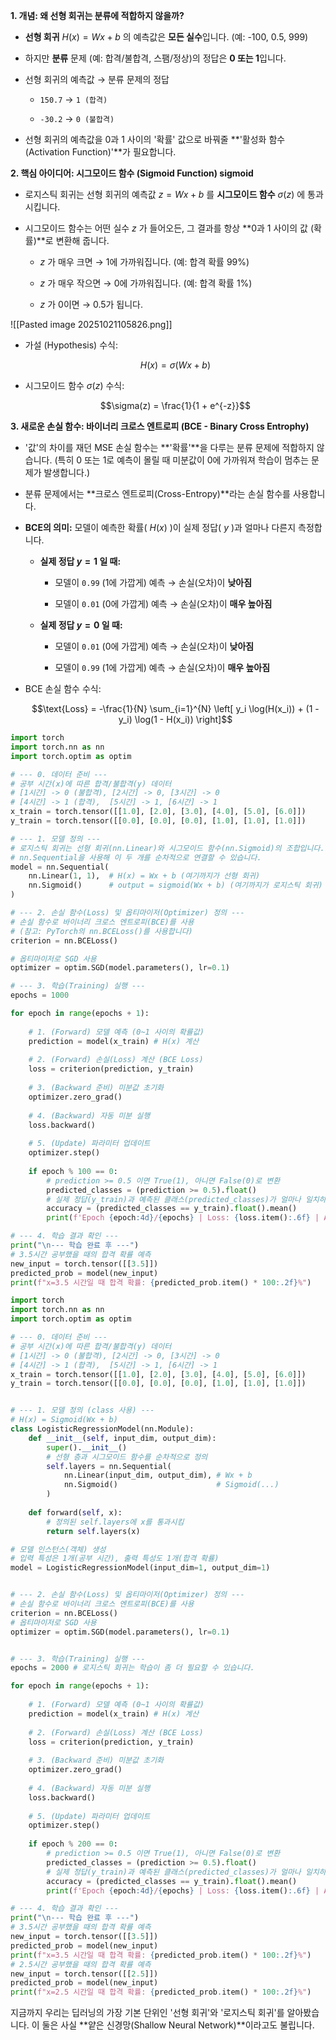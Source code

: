 **1. 개념: 왜 선형 회귀는 분류에 적합하지 않을까?**

- **선형 회귀** $H(x) = Wx + b$ 의 예측값은 **모든 실수**입니다. (예: -100, 0.5, 999)
    
- 하지만 **분류** 문제 (예: 합격/불합격, 스팸/정상)의 정답은 **0 또는 1**입니다.
    
- 선형 회귀의 예측값 $\rightarrow$ 분류 문제의 정답
    
    - `150.7` $\rightarrow$ `1 (합격)`
        
    - `-30.2` $\rightarrow$ `0 (불합격)`
        
- 선형 회귀의 예측값을 0과 1 사이의 '확률' 값으로 바꿔줄 **'활성화 함수(Activation Function)'**가 필요합니다.
    

**2. 핵심 아이디어: 시그모이드 함수 (Sigmoid Function) sigmoid**

- 로지스틱 회귀는 선형 회귀의 예측값 $z = Wx + b$ 를 **시그모이드 함수** $\sigma(z)$ 에 통과시킵니다.
    
- 시그모이드 함수는 어떤 실수 $z$ 가 들어오든, 그 결과를 항상 **0과 1 사이의 값 (확률)**로 변환해 줍니다.
    
    - $z$ 가 매우 크면 $\rightarrow$ 1에 가까워집니다. (예: 합격 확률 99%)
        
    - $z$ 가 매우 작으면 $\rightarrow$ 0에 가까워집니다. (예: 합격 확률 1%)
        
    - $z$ 가 0이면 $\rightarrow$ 0.5가 됩니다.

![[Pasted image 20251021105826.png]]
- 가설 (Hypothesis) 수식:
    
    $$H(x) = \sigma(Wx + b)$$
    
- 시그모이드 함수 $\sigma(z)$ 수식:
    
    $$\sigma(z) = \frac{1}{1 + e^{-z}}$$
    

**3. 새로운 손실 함수: 바이너리 크로스 엔트로피 (BCE - Binary Cross Entrophy)**

- '값'의 차이를 재던 MSE 손실 함수는 **'확률'**을 다루는 분류 문제에 적합하지 않습니다. (특히 0 또는 1로 예측이 몰릴 때 미분값이 0에 가까워져 학습이 멈추는 문제가 발생합니다.)
    
- 분류 문제에서는 **크로스 엔트로피(Cross-Entropy)**라는 손실 함수를 사용합니다.
    
- **BCE의 의미:** 모델이 예측한 확률( $H(x)$ )이 실제 정답( $y$ )과 얼마나 다른지 측정합니다.
    
    - **실제 정답 $y=1$ 일 때:**
        
        - 모델이 `0.99` (1에 가깝게) 예측 $\rightarrow$ 손실(오차)이 **낮아짐**
            
        - 모델이 `0.01` (0에 가깝게) 예측 $\rightarrow$ 손실(오차)이 **매우 높아짐**
            
    - **실제 정답 $y=0$ 일 때:**
        
        - 모델이 `0.01` (0에 가깝게) 예측 $\rightarrow$ 손실(오차)이 **낮아짐**
            
        - 모델이 `0.99` (1에 가깝게) 예측 $\rightarrow$ 손실(오차)이 **매우 높아짐**
            
- BCE 손실 함수 수식:
    
    $$\text{Loss} = -\frac{1}{N} \sum_{i=1}^{N} \left[ y_i \log(H(x_i)) + (1 - y_i) \log(1 - H(x_i)) \right]$$


```python
import torch
import torch.nn as nn
import torch.optim as optim

# --- 0. 데이터 준비 ---
# 공부 시간(x)에 따른 합격/불합격(y) 데이터
# [1시간] -> 0 (불합격), [2시간] -> 0, [3시간] -> 0
# [4시간] -> 1 (합격),  [5시간] -> 1, [6시간] -> 1
x_train = torch.tensor([[1.0], [2.0], [3.0], [4.0], [5.0], [6.0]])
y_train = torch.tensor([[0.0], [0.0], [0.0], [1.0], [1.0], [1.0]])

# --- 1. 모델 정의 ---
# 로지스틱 회귀는 선형 회귀(nn.Linear)와 시그모이드 함수(nn.Sigmoid)의 조합입니다.
# nn.Sequential을 사용해 이 두 개를 순차적으로 연결할 수 있습니다.
model = nn.Sequential(
    nn.Linear(1, 1),  # H(x) = Wx + b (여기까지가 선형 회귀)
    nn.Sigmoid()      # output = sigmoid(Wx + b) (여기까지가 로지스틱 회귀)
)

# --- 2. 손실 함수(Loss) 및 옵티마이저(Optimizer) 정의 ---
# 손실 함수로 바이너리 크로스 엔트로피(BCE)를 사용
# (참고: PyTorch의 nn.BCELoss()를 사용합니다)
criterion = nn.BCELoss()

# 옵티마이저로 SGD 사용
optimizer = optim.SGD(model.parameters(), lr=0.1) 

# --- 3. 학습(Training) 실행 ---
epochs = 1000

for epoch in range(epochs + 1):
    
    # 1. (Forward) 모델 예측 (0~1 사이의 확률값)
    prediction = model(x_train) # H(x) 계산
    
    # 2. (Forward) 손실(Loss) 계산 (BCE Loss)
    loss = criterion(prediction, y_train)
    
    # 3. (Backward 준비) 미분값 초기화
    optimizer.zero_grad()
    
    # 4. (Backward) 자동 미분 실행
    loss.backward()
    
    # 5. (Update) 파라미터 업데이트
    optimizer.step()
    
    if epoch % 100 == 0:
        # prediction >= 0.5 이면 True(1), 아니면 False(0)로 변환
        predicted_classes = (prediction >= 0.5).float() 
        # 실제 정답(y_train)과 예측된 클래스(predicted_classes)가 얼마나 일치하는지 계산
        accuracy = (predicted_classes == y_train).float().mean()
        print(f'Epoch {epoch:4d}/{epochs} | Loss: {loss.item():.6f} | Accuracy: {accuracy.item() * 100:.2f}%')

# --- 4. 학습 결과 확인 ---
print("\n--- 학습 완료 후 ---")
# 3.5시간 공부했을 때의 합격 확률 예측
new_input = torch.tensor([[3.5]])
predicted_prob = model(new_input)
print(f"x=3.5 시간일 때 합격 확률: {predicted_prob.item() * 100:.2f}%")
```


```python
import torch
import torch.nn as nn
import torch.optim as optim

# --- 0. 데이터 준비 ---
# 공부 시간(x)에 따른 합격/불합격(y) 데이터
# [1시간] -> 0 (불합격), [2시간] -> 0, [3시간] -> 0
# [4시간] -> 1 (합격),  [5시간] -> 1, [6시간] -> 1
x_train = torch.tensor([[1.0], [2.0], [3.0], [4.0], [5.0], [6.0]])
y_train = torch.tensor([[0.0], [0.0], [0.0], [1.0], [1.0], [1.0]])


# --- 1. 모델 정의 (class 사용) ---
# H(x) = Sigmoid(Wx + b)
class LogisticRegressionModel(nn.Module):
    def __init__(self, input_dim, output_dim):
        super().__init__()
        # 선형 층과 시그모이드 함수를 순차적으로 정의
        self.layers = nn.Sequential(
            nn.Linear(input_dim, output_dim), # Wx + b
            nn.Sigmoid()                      # Sigmoid(...)
        )
    
    def forward(self, x):
        # 정의된 self.layers에 x를 통과시킴
        return self.layers(x)

# 모델 인스턴스(객체) 생성
# 입력 특성은 1개(공부 시간), 출력 특성도 1개(합격 확률)
model = LogisticRegressionModel(input_dim=1, output_dim=1)


# --- 2. 손실 함수(Loss) 및 옵티마이저(Optimizer) 정의 ---
# 손실 함수로 바이너리 크로스 엔트로피(BCE)를 사용
criterion = nn.BCELoss()
# 옵티마이저로 SGD 사용
optimizer = optim.SGD(model.parameters(), lr=0.1) 


# --- 3. 학습(Training) 실행 ---
epochs = 2000 # 로지스틱 회귀는 학습이 좀 더 필요할 수 있습니다.

for epoch in range(epochs + 1):
    
    # 1. (Forward) 모델 예측 (0~1 사이의 확률값)
    prediction = model(x_train) # H(x) 계산
    
    # 2. (Forward) 손실(Loss) 계산 (BCE Loss)
    loss = criterion(prediction, y_train)
    
    # 3. (Backward 준비) 미분값 초기화
    optimizer.zero_grad()
    
    # 4. (Backward) 자동 미분 실행
    loss.backward()
    
    # 5. (Update) 파라미터 업데이트
    optimizer.step()
    
    if epoch % 200 == 0:
        # prediction >= 0.5 이면 True(1), 아니면 False(0)로 변환
        predicted_classes = (prediction >= 0.5).float() 
        # 실제 정답(y_train)과 예측된 클래스(predicted_classes)가 얼마나 일치하는지 계산
        accuracy = (predicted_classes == y_train).float().mean()
        print(f'Epoch {epoch:4d}/{epochs} | Loss: {loss.item():.6f} | Accuracy: {accuracy.item() * 100:.2f}%')

# --- 4. 학습 결과 확인 ---
print("\n--- 학습 완료 후 ---")
# 3.5시간 공부했을 때의 합격 확률 예측
new_input = torch.tensor([[3.5]])
predicted_prob = model(new_input)
print(f"x=3.5 시간일 때 합격 확률: {predicted_prob.item() * 100:.2f}%")
# 2.5시간 공부했을 때의 합격 확률 예측
new_input = torch.tensor([[2.5]])
predicted_prob = model(new_input)
print(f"x=2.5 시간일 때 합격 확률: {predicted_prob.item() * 100:.2f}%")
```
지금까지 우리는 딥러닝의 가장 기본 단위인 '선형 회귀'와 '로지스틱 회귀'를 알아봤습니다. 이 둘은 사실 **얕은 신경망(Shallow Neural Network)**이라고도 불립니다.
